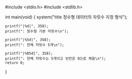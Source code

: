 #include <stdio.h>
#include <stdlib.h>

int main(void)
{
    system("title 정수형 데이터의 자릿수 지정 형식");

    printf("|%d|", 358);
    printf(": 정수형 기본 자릿수\n");

    printf("|%5d|", 358);
    printf(": 전체 자릿수 5개\n");

    printf("|%05d|", 358);
    printf(": 전체 자릿수는 5개이고 빈칸은 0으로 채움\n");
    return 0;
}
